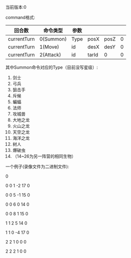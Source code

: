 当前版本:0

command格式:

| 回合数      | 命令类型  | 参数 |       |      |      |
| ----------- | --------- | ---- | ----- | ---- | ---- |
| currentTurn | 0(Summon) | Type | posX  | posZ | 0    |
| currentTurn | 1(Move)   | id   | desX  | desY | 0    |
| currentTurn | 2(Attack) | id   | tarId | 0    | 0    |


其中Summon命令对应的Type（目前没写星级）:

1. 剑士
2. 弓兵
3. 狙击手
4. 斥候
5. 蝙蝠
6. 法师
7. 攻城兽
8. 大地之龙
9. 火山之龙
10. 天空之龙
11. 海洋之龙
12. 树人
13. 爆破虫
14. （14~26为另一阵营的相同生物）



一个例子(录像文件为二进制文件):

0

0 0 1 -2 17 0

0 0 5 -1 15 0

0 0 6 0 14 0

0 0 8 1 15 0

1 1 2 5 14 0

1 1 0 -4 17 0

2 2 1 0 0 0

2 2 2 1 0 0